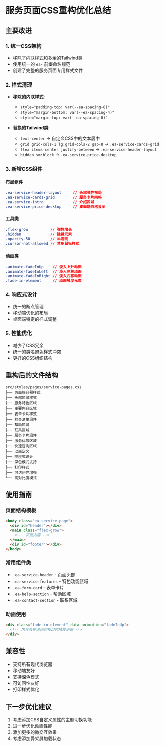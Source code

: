 # 服务页面CSS重构优化总结

## 主要改进

### 1. 统一CSS架构
- 移除了内联样式和多余的Tailwind类
- 使用统一的 `ea-` 前缀命名规范
- 创建了完整的服务页面专用样式文件

### 2. 样式清理
- **移除的内联样式**:
  - `style="padding-top: var(--ea-spacing-8)"`
  - `style="margin-bottom: var(--ea-spacing-4)"`
  - `style="margin-top: var(--ea-spacing-8)"`

- **替换的Tailwind类**:
  - `text-center` → 自定义CSS中的文本居中
  - `grid grid-cols-1 lg:grid-cols-2 gap-8` → `.ea-service-cards-grid`
  - `flex items-center justify-between` → `.ea-service-header-layout`
  - `hidden sm:block` → `.ea-service-price-desktop`

### 3. 新增CSS组件

#### 布局组件
```css
.ea-service-header-layout     // 头部弹性布局
.ea-service-cards-grid        // 服务卡片网格
.ea-service-intro             // 介绍区域
.ea-service-price-desktop     // 桌面端价格显示
```

#### 工具类
```css
.flex-grow          // 弹性增长
.hidden             // 隐藏元素
.opacity-50         // 半透明
.cursor-not-allowed // 禁用鼠标样式
```

#### 动画类
```css
.animate-fadeInUp    // 淡入上升动画
.animate-fadeInLeft  // 淡入左移动画
.animate-fadeInRight // 淡入右移动画
.fade-in-element     // 动画触发元素
```

### 4. 响应式设计
- 统一的断点管理
- 移动端优化的布局
- 桌面端特定的样式调整

### 5. 性能优化
- 减少了CSS冗余
- 统一的类名避免样式冲突
- 更好的CSS组织结构

## 重构后的文件结构

```
src/styles/pages/service-pages.css
├── 页面根容器样式
├── 头部区域样式
├── 服务特色区域
├── 主要内容区域
├── 表单卡片样式
├── 检查清单组件
├── 帮助区域
├── 联系区域
├── 服务卡片组件
├── 服务优势区域
├── 快速咨询区域
├── 动画定义
├── 响应式设计
├── 深色模式支持
├── 打印样式
├── 可访问性增强
└── 高对比度模式
```

## 使用指南

### 页面结构模板
```html
<body class="ea-service-page">
  <div id="header"></div>
  <main class="flex-grow">
    <!-- 页面内容 -->
  </main>
  <div id="footer"></div>
</body>
```

### 常用组件类
- `.ea-service-header` - 页面头部
- `.ea-service-features` - 特色功能区域
- `.ea-form-card` - 表单卡片
- `.ea-help-section` - 帮助区域
- `.ea-contact-section` - 联系区域

### 动画使用
```html
<div class="fade-in-element" data-animation="fadeInUp">
  <!-- 内容会在滚动到视口时触发动画 -->
</div>
```

## 兼容性
- 支持所有现代浏览器
- 移动端友好
- 支持深色模式
- 可访问性友好
- 打印样式优化

## 下一步优化建议
1. 考虑添加CSS自定义属性的主题切换功能
2. 进一步优化动画性能
3. 添加更多的微交互效果
4. 考虑添加骨架屏加载状态
